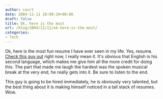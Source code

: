 ```yaml
---
author: court
date: 2004-11-11 10:09:29+00:00
draft: false
title: Ok, here is the most
url: /blog/2004/11/11/ok-here-is-the-most/
categories:
- Tech
---
```


Ok, here is the most fun resume I have ever seen in my life.  Yes, resume.  [Check this guy out](http://213.186.36.10/%7Eal/alstudio/cv/en.htm) right now, I really mean it.  It's obvious that English is his second language, which makes me give him all the more credit for doing this.  The part that made me laugh the hardest was the spoken musical break at the very end, he really gets into it.  Be sure to listen to the end.

This guy is going to be hired immediately, he is obviously very talented, but the best thing about it is making himself noticed in a tall stack of resumes.  Wow.
